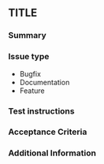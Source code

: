 ## TITLE

### Summary

<!-- Describe the change below, including rationale and design decisions -->

<!-- HINT: Include "Fixes #nnn" if you are fixing an existing issue -->

### Issue type

<!-- Pick one below and delete the rest -->
- Bugfix
- Documentation
- Feature

### Test instructions

<!-- Please provide instructions for testing this PR -->

### Acceptance Criteria

<!-- Please list criteria required to ensure this change has been sufficiently reviewed.  -->

<!-- Example ticklist:
  - [ ] Travis-CI Build passes.
  - [ ] Documentation updated.
-->

### Additional Information

<!-- Include additional information to help people understand the change here -->

<!-- Paste verbatim command output below, e.g. before and after your change -->

```text

```
